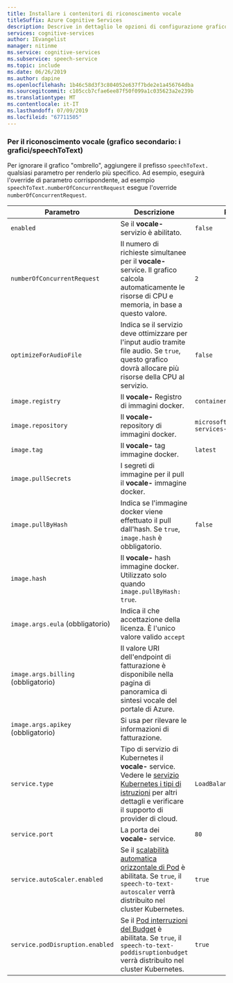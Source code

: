 ```yaml
---
title: Installare i contenitori di riconoscimento vocale
titleSuffix: Azure Cognitive Services
description: Descrive in dettaglio le opzioni di configurazione grafico helm per il riconoscimento vocale.
services: cognitive-services
author: IEvangelist
manager: nitinme
ms.service: cognitive-services
ms.subservice: speech-service
ms.topic: include
ms.date: 06/26/2019
ms.author: dapine
ms.openlocfilehash: 1b46c58d3f3c804052e637f7bde2e1a456764dba
ms.sourcegitcommit: c105ccb7cfae6ee87f50f099a1c035623a2e239b
ms.translationtype: MT
ms.contentlocale: it-IT
ms.lasthandoff: 07/09/2019
ms.locfileid: "67711505"
---
```

### <a name="speech-to-text-sub-chart-chartsspeechtotext"></a>Per il riconoscimento vocale (grafico secondario: i grafici/speechToText)

Per ignorare il grafico "ombrello", aggiungere il prefisso `speechToText.` qualsiasi parametro per renderlo più specifico. Ad esempio, eseguirà l'override di parametro corrispondente, ad esempio `speechToText.numberOfConcurrentRequest` esegue l'override `numberOfConcurrentRequest`.

|Parametro|Descrizione|Predefinito|
| -- | -- | -- |
| `enabled` | Se il **vocale-** servizio è abilitato. | `false` |
| `numberOfConcurrentRequest` | Il numero di richieste simultanee per il **vocale-** service. Il grafico calcola automaticamente le risorse di CPU e memoria, in base a questo valore. | `2` |
| `optimizeForAudioFile`| Indica se il servizio deve ottimizzare per l'input audio tramite file audio. Se `true`, questo grafico dovrà allocare più risorse della CPU al servizio. | `false` |
| `image.registry`| Il **vocale-** Registro di immagini docker. | `containerpreview.azurecr.io` |
| `image.repository` | Il **vocale-** repository di immagini docker. | `microsoft/cognitive-services-speech-to-text` |
| `image.tag` | Il **vocale-** tag immagine docker. | `latest` |
| `image.pullSecrets` | I segreti di immagine per il pull il **vocale-** immagine docker. | |
| `image.pullByHash`| Indica se l'immagine docker viene effettuato il pull dall'hash. Se `true`, `image.hash` è obbligatorio. | `false` |
| `image.hash`| Il **vocale-** hash immagine docker. Utilizzato solo quando `image.pullByHash: true`.  | |
| `image.args.eula` (obbligatorio) | Indica il che accettazione della licenza. È l'unico valore valido `accept` | |
| `image.args.billing` (obbligatorio) | Il valore URI dell'endpoint di fatturazione è disponibile nella pagina di panoramica di sintesi vocale del portale di Azure. | |
| `image.args.apikey` (obbligatorio) | Si usa per rilevare le informazioni di fatturazione. ||
| `service.type` | Tipo di servizio di Kubernetes il **vocale-** service. Vedere le [servizio Kubernetes i tipi di istruzioni](https://kubernetes.io/docs/concepts/services-networking/service/) per altri dettagli e verificare il supporto di provider di cloud. | `LoadBalancer` |
| `service.port`|  La porta dei **vocale-** service. | `80` |
| `service.autoScaler.enabled` | Se il [scalabilità automatica orizzontale di Pod](https://kubernetes.io/docs/tasks/run-application/horizontal-pod-autoscale/) è abilitata. Se `true`, il `speech-to-text-autoscaler` verrà distribuito nel cluster Kubernetes. | `true` |
| `service.podDisruption.enabled` | Se il [Pod interruzioni del Budget](https://kubernetes.io/docs/concepts/workloads/pods/disruptions/) è abilitata. Se `true`, il `speech-to-text-poddisruptionbudget` verrà distribuito nel cluster Kubernetes. | `true` |
